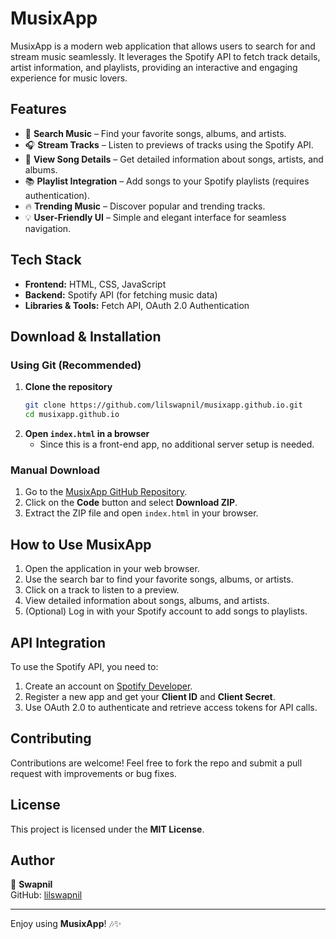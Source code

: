 # MusixApp

MusixApp is a modern web application that allows users to search for and stream music seamlessly. It leverages the Spotify API to fetch track details, artist information, and playlists, providing an interactive and engaging experience for music lovers.

## Features
- 🎵 **Search Music** – Find your favorite songs, albums, and artists.
- 🎧 **Stream Tracks** – Listen to previews of tracks using the Spotify API.
- 📜 **View Song Details** – Get detailed information about songs, artists, and albums.
- 📚 **Playlist Integration** – Add songs to your Spotify playlists (requires authentication).
- 🔥 **Trending Music** – Discover popular and trending tracks.
- 💡 **User-Friendly UI** – Simple and elegant interface for seamless navigation.

## Tech Stack
- **Frontend:** HTML, CSS, JavaScript
- **Backend:** Spotify API (for fetching music data)
- **Libraries & Tools:** Fetch API, OAuth 2.0 Authentication

## Download & Installation
### **Using Git (Recommended)**
1. **Clone the repository**
   ```sh
   git clone https://github.com/lilswapnil/musixapp.github.io.git
   cd musixapp.github.io
   ```
2. **Open `index.html` in a browser**
   - Since this is a front-end app, no additional server setup is needed.

### **Manual Download**
1. Go to the [MusixApp GitHub Repository](https://github.com/lilswapnil/musixapp.github.io).
2. Click on the **Code** button and select **Download ZIP**.
3. Extract the ZIP file and open `index.html` in your browser.

## How to Use MusixApp
1. Open the application in your web browser.
2. Use the search bar to find your favorite songs, albums, or artists.
3. Click on a track to listen to a preview.
4. View detailed information about songs, albums, and artists.
5. (Optional) Log in with your Spotify account to add songs to playlists.

## API Integration
To use the Spotify API, you need to:
1. Create an account on [Spotify Developer](https://developer.spotify.com/dashboard/).
2. Register a new app and get your **Client ID** and **Client Secret**.
3. Use OAuth 2.0 to authenticate and retrieve access tokens for API calls.

## Contributing
Contributions are welcome! Feel free to fork the repo and submit a pull request with improvements or bug fixes.

## License
This project is licensed under the **MIT License**.

## Author
👤 **Swapnil**  
GitHub: [lilswapnil](https://github.com/lilswapnil)  

---
Enjoy using **MusixApp**! 🎶✨

